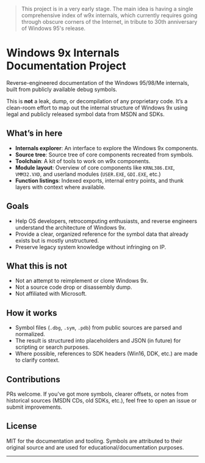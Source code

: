 >This project is in a very early stage. The main idea is having a single comprehensive index of w9x internals, which currently requires going through obscure corners of the Internet, in tribute to 30th anniversary of Windows 95's release. 

# Windows 9x Internals Documentation Project

Reverse-engineered documentation of the Windows 95/98/Me internals, built from publicly available debug symbols.

This is **not** a leak, dump, or decompilation of any proprietary code. It’s a clean-room effort to map out the internal structure of Windows 9x using legal and publicly released symbol data from MSDN and SDKs.

## What’s in here

- **Internals explorer**: An interface to explore the Windows 9x components.
- **Source tree**: Source tree of core components recreated from symbols.
- **Toolchain**: A kit of tools to work on w9x components.  
- **Module layout**: Overview of core components like `KRNL386.EXE`, `VMM32.VXD`, and userland modules (`USER.EXE`, `GDI.EXE`, etc.)
- **Function listings**: Indexed exports, internal entry points, and thunk layers with context where available.


## Goals

- Help OS developers, retrocomputing enthusiasts, and reverse engineers understand the architecture of Windows 9x.
- Provide a clear, organized reference for the symbol data that already exists but is mostly unstructured.
- Preserve legacy system knowledge without infringing on IP.

## What this is not

- Not an attempt to reimplement or clone Windows 9x.
- Not a source code drop or disassembly dump.
- Not affiliated with Microsoft.

## How it works

- Symbol files (`.dbg`, `.sym`, `.pdb`) from public sources are parsed and normalized.
- The result is structured into placeholders and JSON (in future) for scripting or search purposes.
- Where possible, references to SDK headers (Win16, DDK, etc.) are made to clarify context.

## Contributions

PRs welcome. If you've got more symbols, clearer offsets, or notes from historical sources (MSDN CDs, old SDKs, etc.), feel free to open an issue or submit improvements.

## License

MIT for the documentation and tooling. Symbols are attributed to their original source and are used for educational/documentation purposes.

---


